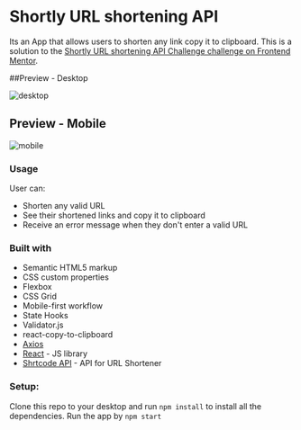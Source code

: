 # Shortly URL shortening API
Its an App that allows users to shorten any link copy it to clipboard.
This is a solution to the [Shortly URL shortening API Challenge challenge on Frontend Mentor](https://www.frontendmentor.io/challenges/url-shortening-api-landing-page-2ce3ob-G).

##Preview - Desktop

![desktop](https://user-images.githubusercontent.com/100607729/174495325-c1d59972-a07d-48ee-a4ea-2bc90316f856.png)

## Preview - Mobile


![mobile](https://user-images.githubusercontent.com/100607729/174495335-274e5bfa-118c-492f-9c29-37bf10ddfaaa.png)


### Usage 
User can:
- Shorten any valid URL
- See their shortened links and copy it to clipboard
- Receive an error message when they don't enter a valid URL

### Built with

- Semantic HTML5 markup
- CSS custom properties
- Flexbox
- CSS Grid
- Mobile-first workflow
- State Hooks
- Validator.js
- react-copy-to-clipboard
- [Axios](https://axios-http.com/)
- [React](https://reactjs.org/) - JS library
- [Shrtcode API](https://shrtco.de/docs/) - API for URL Shortener

### Setup:
Clone this repo to your desktop and run `npm install` to install all the dependencies. Run the app by `npm start`

